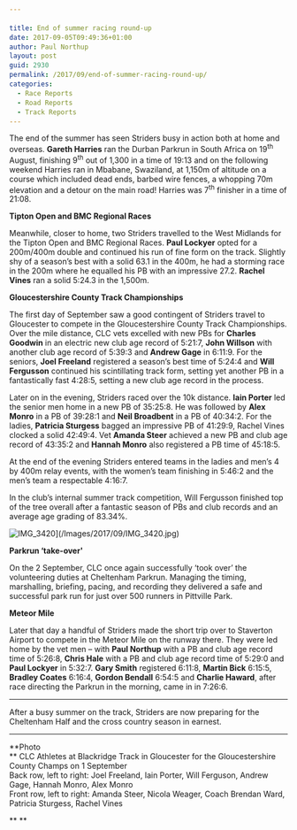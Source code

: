 ```yaml
---

title: End of summer racing round-up
date: 2017-09-05T09:49:36+01:00
author: Paul Northup
layout: post
guid: 2930
permalink: /2017/09/end-of-summer-racing-round-up/
categories:
  - Race Reports
  - Road Reports
  - Track Reports
---
```

The end of the summer has seen Striders busy in action both at home and overseas. **Gareth Harries** ran the Durban Parkrun in South Africa on 19<sup>th</sup> August, finishing 9<sup>th</sup> out of 1,300 in a time of 19:13 and on the following weekend Harries ran in Mbabane, Swaziland, at 1,150m of altitude on a course which included dead ends, barbed wire fences, a whopping 70m elevation and a detour on the main road! Harries was 7<sup>th</sup> finisher in a time of 21:08.

**Tipton Open and BMC Regional Races**

Meanwhile, closer to home, two Striders travelled to the West Midlands for the Tipton Open and BMC Regional Races. **Paul Lockyer** opted for a 200m/400m double and continued his run of fine form on the track. Slightly shy of a season’s best with a solid 63.1 in the 400m, he had a storming race in the 200m where he equalled his PB with an impressive 27.2. **Rachel Vines** ran a solid 5:24.3 in the 1,500m.

**Gloucestershire County Track Championships**

The first day of September saw a good contingent of Striders travel to Gloucester to compete in the Gloucestershire County Track Championships. Over the mile distance, CLC vets excelled with new PBs for **Charles Goodwin** in an electric new club age record of 5:21:7, **John Willson** with another club age record of 5:39:3 and **Andrew Gage** in 6:11:9. For the seniors, **Joel Freeland** registered a season’s best time of 5:24:4 and **Will Fergusson** continued his scintillating track form, setting yet another PB in a fantastically fast 4:28:5, setting a new club age record in the process.

Later on in the evening, Striders raced over the 10k distance. **Iain Porter** led the senior men home in a new PB of 35:25:8. He was followed by **Alex Monro** in a PB of 39:28:1 and **Neil Broadbent** in a PB of 40:34:2. For the ladies, **Patricia Sturgess** bagged an impressive PB of 41:29:9, Rachel Vines clocked a solid 42:49:4. Vet **Amanda Steer** achieved a new PB and club age record of 43:35:2 and **Hannah Monro** also registered a PB time of 45:18:5.

At the end of the evening Striders entered teams in the ladies and men’s 4 by 400m relay events, with the women’s team finishing in 5:46:2 and the men’s team a respectable 4:16:7.

In the club’s internal summer track competition, Will Fergusson finished top of the tree overall after a fantastic season of PBs and club records and an average age grading of 83.34%.

<img class=" size-full" src="/Images/2017/09/IMG_3420.jpg" alt="IMG_3420" width="640" height="480" srcset="/Images/2017/09/IMG_3420.jpg 640w, /Images/2017/09/IMG_3420-300x225.jpg 300w" sizes="(max-width: 640px) 100vw, 640px" />](/Images/2017/09/IMG_3420.jpg)

**Parkrun &#8216;take-over'**

On the 2 September, CLC once again successfully ‘took over’ the volunteering duties at Cheltenham Parkrun. Managing the timing, marshalling, briefing, pacing, and recording they delivered a safe and successful park run for just over 500 runners in Pittville Park.

**Meteor Mile**

Later that day a handful of Striders made the short trip over to Staverton Airport to compete in the Meteor Mile on the runway there. They were led home by the vet men – with **Paul Northup** with a PB and club age record time of 5:26:8, **Chris Hale** with a PB and club age record time of 5:29:0 and **Paul Lockyer** in 5:32:7. **Gary Smith** registered 6:11:8, **Martin Bick** 6:15:5, **Bradley Coates** 6:16:4, **Gordon Bendall** 6:54:5 and **Charlie Haward**, after race directing the Parkrun in the morning, came in in 7:26:6.

* * *

After a busy summer on the track, Striders are now preparing for the Cheltenham Half and the cross country season in earnest.

* * *

**Photo  
** CLC Athletes at Blackridge Track in Gloucester for the Gloucestershire County Champs on 1 September  
Back row, left to right: Joel Freeland, Iain Porter, Will Ferguson, Andrew Gage, Hannah Monro, Alex Monro  
Front row, left to right: Amanda Steer, Nicola Weager, Coach Brendan Ward, Patricia Sturgess, Rachel Vines

** **